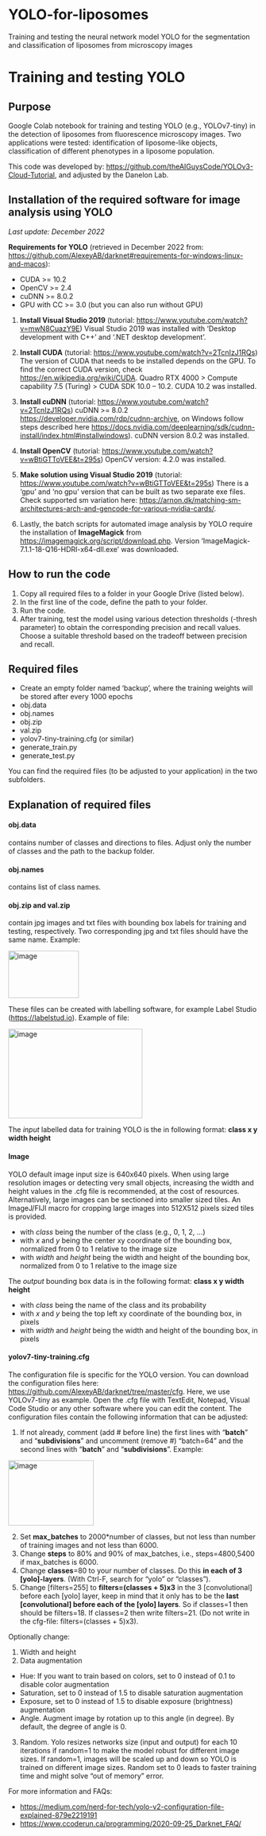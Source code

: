 # YOLO-for-liposomes
Training and testing the neural network model YOLO for the segmentation and classification of liposomes from microscopy images
# Training and testing YOLO

## Purpose

Google Colab notebook for training and testing YOLO (e.g., YOLOv7-tiny) in the detection of liposomes from fluorescence microscopy images. Two applications were tested: identification of liposome-like objects, classification of different phenotypes in a liposome population. 

This code was developed by: https://github.com/theAIGuysCode/YOLOv3-Cloud-Tutorial, and adjusted by the Danelon Lab.

## Installation of the required software for image analysis using YOLO

_Last update: December 2022_

**Requirements for YOLO** (retrieved in December 2022 from: https://github.com/AlexeyAB/darknet#requirements-for-windows-linux-and-macos):
- CUDA >= 10.2
- OpenCV >= 2.4
- cuDNN >= 8.0.2
- GPU with CC >= 3.0 (but you can also run without GPU)

1.	**Install Visual Studio 2019** (tutorial: https://www.youtube.com/watch?v=mwN8CuazY9E)
Visual Studio 2019 was installed with ‘Desktop development with C++’ and ‘.NET desktop development’.

2.	**Install CUDA** (tutorial: https://www.youtube.com/watch?v=2TcnIzJ1RQs)
The version of CUDA that needs to be installed depends on the GPU. To find the correct CUDA version, check https://en.wikipedia.org/wiki/CUDA.
Quadro RTX 4000 > Compute capability 7.5 (Turing) > CUDA SDK 10.0 – 10.2. CUDA 10.2 was installed.

3.	**Install cuDNN** (tutorial: https://www.youtube.com/watch?v=2TcnIzJ1RQs) 
cuDNN >= 8.0.2 https://developer.nvidia.com/rdp/cudnn-archive, on Windows follow steps described here https://docs.nvidia.com/deeplearning/sdk/cudnn-install/index.html#installwindows). 
cuDNN version 8.0.2 was installed.

4.	**Install OpenCV** (tutorial: https://www.youtube.com/watch?v=wBtiGTToVEE&t=295s)
OpenCV version: 4.2.0 was installed.

5.	**Make solution using Visual Studio 2019** (tutorial: https://www.youtube.com/watch?v=wBtiGTToVEE&t=295s)
There is a ‘gpu’ and ‘no gpu’ version that can be built as two separate exe files.
Check supported sm variation here: https://arnon.dk/matching-sm-architectures-arch-and-gencode-for-various-nvidia-cards/.

6.	Lastly, the batch scripts for automated image analysis by YOLO require the installation of **ImageMagick** from https://imagemagick.org/script/download.php. Version ‘ImageMagick-7.1.1-18-Q16-HDRI-x64-dll.exe’ was downloaded.

## How to run the code

1.	Copy all required files to a folder in your Google Drive (listed below).
2.	In the first line of the code, define the path to your folder.
3.	Run the code.
4.	After training, test the model using various detection thresholds (-thresh parameter) to obtain the corresponding precision and recall values. Choose a suitable threshold based on the tradeoff between precision and recall.

## Required files
-	Create an empty folder named ‘backup’, where the training weights will be stored after every 1000 epochs
-	obj.data
-	obj.names
-	obj.zip
-	val.zip
-	yolov7-tiny-training.cfg (or similar)
-	generate_train.py
-	generate_test.py

You can find the required files (to be adjusted to your application) in the two subfolders.

## Explanation of required files

#### obj.data
contains number of classes and directions to files. Adjust only the number of classes and the path to the backup folder.

#### obj.names
contains list of class names.

#### obj.zip and val.zip
contain jpg images and txt files with bounding box labels for training and testing, respectively. Two corresponding jpg and txt files should have the same name. Example:

<img width="142" height="95" alt="image" src="https://github.com/user-attachments/assets/5561a1b5-0eca-4d3c-a953-e9b89c5b7631" />

These files can be created with labelling software, for example Label Studio (https://labelstud.io). Example of file:

<img width="270" height="180" alt="image" src="https://github.com/user-attachments/assets/f012c5a2-f42e-4ee3-8187-91e3b5f17662" />

The _input_ labelled data for training YOLO is the in following format: **class x y width height**

#### Image
YOLO default image input size is 640x640 pixels. When using large resolution images or detecting very small objects, increasing the width and height values in the .cfg file is recommended, at the cost of resources. 
Alternatively, large images can be sectioned into smaller sized tiles. An ImageJ/FIJI macro for cropping large images into 512X512 pixels sized tiles is provided.

-	with _class_ being the number of the class (e.g., 0, 1, 2, ...)
-	with _x_ and _y_ being the center xy coordinate of the bounding box, normalized from 0 to 1 relative to the image size
-	with _width_ and _height_ being the width and height of the bounding box, normalized from 0 to 1 relative to the image size

The _output_ bounding box data is in the following format: **class x y width height**
-	with _class_ being the name of the class and its probability
-	with _x_ and _y_ being the top left xy coordinate of the bounding box, in pixels
-	with _width_ and _height_ being the width and height of the bounding box, in pixels


#### yolov7-tiny-training.cfg
The configuration file is specific for the YOLO version. You can download the configuration files here: https://github.com/AlexeyAB/darknet/tree/master/cfg. Here, we use YOLOv7-tiny as example. Open the .cfg file with TextEdit, Notepad, Visual Code Studio or any other software where you can edit the content. The configuration files contain the following information that can be adjusted:
1.	If not already, comment (add # before line) the first lines with “**batch**” and “**subdivisions**” and uncomment (remove #) “batch=64” and the second lines with “**batch**” and “**subdivisions**”. Example:

<img width="172" height="131" alt="image" src="https://github.com/user-attachments/assets/262f9553-e469-4fc6-8445-717ac4f61620" />

2.	Set **max_batches** to 2000*number of classes, but not less than number of training images and not less than 6000.
3.	Change **steps** to 80% and 90% of max_batches, i.e., steps=4800,5400 if max_batches is 6000.
4.	Change **classes**=80 to your number of classes. Do this **in each of 3 [yolo]-layers**. (With Ctrl-F, search for “yolo” or “classes”).
5.	Change [filters=255] to **filters=(classes + 5)x3** in the 3 [convolutional] before each [yolo] layer, keep in mind that it only has to be the **last [convolutional] before each of the [yolo] layers**. So if classes=1 then should be filters=18. If classes=2 then write filters=21. (Do not write in the cfg-file: filters=(classes + 5)x3).

Optionally change:
1.	Width and height
2.	Data augmentation
- Hue: If you want to train based on colors, set to 0 instead of 0.1 to disable color augmentation
- Saturation, set to 0 instead of 1.5 to disable saturation augmentation
- Exposure, set to 0 instead of 1.5 to disable exposure (brightness) augmentation
- Angle. Augment image by rotation up to this angle (in degree). By default, the degree of angle is 0.
3.	Random. Yolo resizes networks size (input and output) for each 10 iterations if random=1 to make the model robust for different image sizes. If random=1, images will be scaled up and down so YOLO is trained on different image sizes. Random set to 0 leads to faster training time and might solve “out of memory” error.

For more information and FAQs:
-	https://medium.com/nerd-for-tech/yolo-v2-configuration-file-explained-879e2219191
-	https://www.ccoderun.ca/programming/2020-09-25_Darknet_FAQ/
